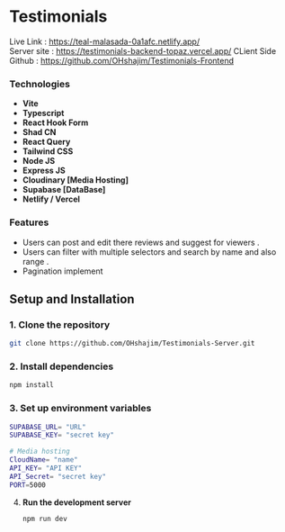 # Testimonials

Live Link : https://teal-malasada-0a1afc.netlify.app/ <br/>
Server site : https://testimonials-backend-topaz.vercel.app/
CLient Side Github : https://github.com/OHshajim/Testimonials-Frontend

### Technologies

- **Vite**
- **Typescript**
- **React Hook Form**
- **Shad CN**
- **React Query**
- **Tailwind CSS**
- **Node JS**
- **Express JS**
- **Cloudinary [Media Hosting]**
- **Supabase [DataBase]**
- **Netlify / Vercel**

### Features

- Users can post and edit there reviews and suggest for viewers .
- Users can filter with multiple selectors and search by name and also range .
- Pagination implement

## Setup and Installation

### 1. Clone the repository

```bash
git clone https://github.com/OHshajim/Testimonials-Server.git
```

### 2. **Install dependencies**

```bash
npm install
```

### 3. **Set up environment variables**

```bash
SUPABASE_URL= "URL"
SUPABASE_KEY= "secret key"

# Media hosting
CloudName= "name"
API_KEY= "API KEY"
API_Secret= "secret key"
PORT=5000
```

4. **Run the development server**

   ```bash
   npm run dev
   ```
